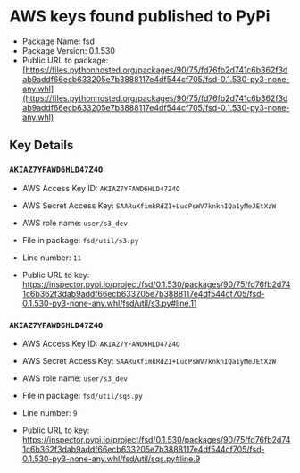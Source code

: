 # AWS keys found published to PyPi

* Package Name: fsd
* Package Version: 0.1.530
* Public URL to package: [https://files.pythonhosted.org/packages/90/75/fd76fb2d741c6b362f3dab9addf66ecb633205e7b3888117e4df544cf705/fsd-0.1.530-py3-none-any.whl](https://files.pythonhosted.org/packages/90/75/fd76fb2d741c6b362f3dab9addf66ecb633205e7b3888117e4df544cf705/fsd-0.1.530-py3-none-any.whl)

## Key Details

### `AKIAZ7YFAWD6HLD47Z4O`

* AWS Access Key ID: `AKIAZ7YFAWD6HLD47Z4O`
* AWS Secret Access Key: `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` 
* AWS role name: `user/s3_dev`
* File in package: `fsd/util/s3.py`
* Line number: `11`

* Public URL to key: https://inspector.pypi.io/project/fsd/0.1.530/packages/90/75/fd76fb2d741c6b362f3dab9addf66ecb633205e7b3888117e4df544cf705/fsd-0.1.530-py3-none-any.whl/fsd/util/s3.py#line.11



### `AKIAZ7YFAWD6HLD47Z4O`

* AWS Access Key ID: `AKIAZ7YFAWD6HLD47Z4O`
* AWS Secret Access Key: `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` 
* AWS role name: `user/s3_dev`
* File in package: `fsd/util/sqs.py`
* Line number: `9`

* Public URL to key: https://inspector.pypi.io/project/fsd/0.1.530/packages/90/75/fd76fb2d741c6b362f3dab9addf66ecb633205e7b3888117e4df544cf705/fsd-0.1.530-py3-none-any.whl/fsd/util/sqs.py#line.9


